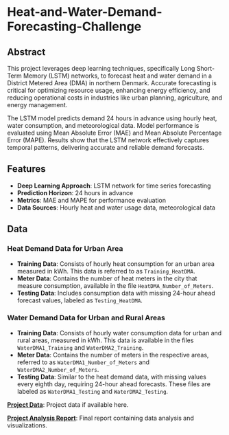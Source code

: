 # Heat-and-Water-Demand-Forecasting-Challenge


## Abstract
This project leverages deep learning techniques, specifically Long Short-Term Memory (LSTM) networks, to forecast heat and water demand in a District Metered Area (DMA) in northern Denmark. Accurate forecasting is critical for optimizing resource usage, enhancing energy efficiency, and reducing operational costs in industries like urban planning, agriculture, and energy management.

The LSTM model predicts demand 24 hours in advance using hourly heat, water consumption, and meteorological data. Model performance is evaluated using Mean Absolute Error (MAE) and Mean Absolute Percentage Error (MAPE). Results show that the LSTM network effectively captures temporal patterns, delivering accurate and reliable demand forecasts.

## Features
- **Deep Learning Approach**: LSTM network for time series forecasting
- **Prediction Horizon**: 24 hours in advance
- **Metrics**: MAE and MAPE for performance evaluation
- **Data Sources**: Hourly heat and water usage data, meteorological data

## Data


### Heat Demand Data for Urban Area

- **Training Data**: Consists of hourly heat consumption for an urban area measured in kWh. This data is referred to as `Training_HeatDMA`.
- **Meter Data**: Contains the number of heat meters in the city that measure consumption, available in the file `HeatDMA_Number_of_Meters`.
- **Testing Data**: Includes consumption data with missing 24-hour ahead forecast values, labeled as `Testing_HeatDMA`.

### Water Demand Data for Urban and Rural Areas

- **Training Data**: Consists of hourly water consumption data for urban and rural areas, measured in kWh. This data is available in the files `WaterDMA1_Training` and `WaterDMA2_Training`.
- **Meter Data**: Contains the number of meters in the respective areas, referred to as `WaterDMA1_Number_of_Meters` and `WaterDMA2_Number_of_Meters`.
- **Testing Data**: Similar to the heat demand data, with missing values every eighth day, requiring 24-hour ahead forecasts. These files are labeled as `WaterDMA1_Testing` and `WaterDMA2_Testing`.


[**Project Data**](Data/): Project data if available here.

[**Project Analysis Report**](Time_Series_Project_Report.pdf): Final report containing data analysis and visualizations.


